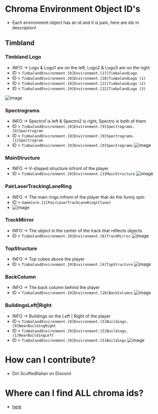 # Chroma Environment Object ID's
* Each environment object has an id and it is pain, here are ids in description!

## Timbland

### Timbland Logo
* INFO -> Logo & Logo1 are on the left, Logo2 & Logo3 are on the right
* ID > `TimbalandEnvironment.[0]Environment.[17]TimbalandLogo`
* ID > `TimbalandEnvironment.[0]Environment.[20]TimbalandLogo (1)`
* ID > `TimbalandEnvironment.[0]Environment.[21]TimbalandLogo (2)`
* ID > `TimbalandEnvironment.[0]Environment.[22]TimbalandLogo (3)`

![image](https://user-images.githubusercontent.com/110801525/211460967-b85abade-28a9-46a5-9db1-5d6debb5b7c6.png)




### Spectrograms
* INFO -> Spectro1 is left & Spectro2 is right, Spectro is both of them
* ID > `TimbalandEnvironment.[0]Environment.[9]Spectrograms.[0]Spectrogram`
* ID > `TimbalandEnvironment.[0]Environment.[9]Spectrograms.[1]Spectrogram`
* ID > `TimbalandEnvironment.[0]Environment.[9]Spectrograms`
![image](https://user-images.githubusercontent.com/110801525/211460933-f2f4d9b9-cd00-4b4c-8ded-9bc908163eb3.png)




### MainStructure
* INFO -> V-shaped structure infront of the player
* ID > `TimbalandEnvironment.[0]Environment.[3]MainStructure`
![image](https://user-images.githubusercontent.com/110801525/211460898-ebb92801-75c9-4a13-8a39-ac6c8993b740.png)


### PairLaserTrackingLaneRing
* INFO -> The main rings infront of the player that do the funny spin
* ID > `GameCore.[1]PairLaserTrackLaneRing(Clone)`
* ![image](https://user-images.githubusercontent.com/110801525/211460761-691d3a32-5b05-4b1d-8877-b865320ed397.png)


### TrackMirror
* INFO -> The object in the center of the track that reflects objects
* ID > `TimbalandEnvironment.[0]Environment.[6]TrackMirror`
![image](https://user-images.githubusercontent.com/110801525/211460792-fc7d8273-e253-4837-9d48-1aa16d9bb198.png)


### TopStructure
* INFO -> Top cubes above the player
* ID > `TimbalandEnvironment.[0]Environment.[4]TopStructure`
![image](https://user-images.githubusercontent.com/110801525/211460820-5c678fd2-f96e-46ef-a396-3c16fc2ebf15.png)


### BackColumn
* INFO -> The back column behind the player
* ID > `TimbalandEnvironment.[0]Environment.[28]BackColumns`
![image](https://user-images.githubusercontent.com/110801525/211460540-4e6648d4-803c-4c35-b20b-0ad078858365.png)


### BuildingsLeft|Right
* INFO -> Buildings on the Left | Right of the player
* ID > `TimbalandEnvironment.[0]Environment.[5]Buildings.[0]NearBuildingRight`
* ID > `TimbalandEnvironment.[0]Environment.[5]Buildings.[1]NearBuildingLeft`
* ID > `TimbalandEnvironment.[0]Environment.[5]Buildings`
![image](https://user-images.githubusercontent.com/110801525/211460854-c02a0ffc-db8e-42ca-a1ab-cacd7de0eaf5.png)







# How can I contribute? 
* Dm ScuffedItalian on Discord

# Where can I find ALL chroma ids?
* [here](https://github.com/NoodleExtensionsCommunity/How-to-Noodle/tree/main/Chroma%20Logs)
